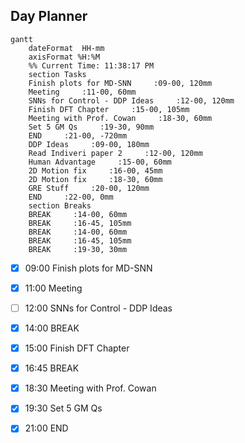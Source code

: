 ## Day Planner
```mermaid
gantt
    dateFormat  HH-mm
    axisFormat %H:%M
    %% Current Time: 11:38:17 PM
    section Tasks
    Finish plots for MD-SNN     :09-00, 120mm
    Meeting     :11-00, 60mm
    SNNs for Control - DDP Ideas     :12-00, 120mm
    Finish DFT Chapter     :15-00, 105mm
    Meeting with Prof. Cowan     :18-30, 60mm
    Set 5 GM Qs     :19-30, 90mm
    END     :21-00, -720mm
    DDP Ideas     :09-00, 180mm
    Read Indiveri paper 2     :12-00, 120mm
    Human Advantage     :15-00, 60mm
    2D Motion fix     :16-00, 45mm
    2D Motion fix     :18-30, 60mm
    GRE Stuff     :20-00, 120mm
    END     :22-00, 0mm
    section Breaks
    BREAK     :14-00, 60mm
    BREAK     :16-45, 105mm
    BREAK     :14-00, 60mm
    BREAK     :16-45, 105mm
    BREAK     :19-30, 30mm
```

- [x] 09:00 Finish plots for MD-SNN
- [x] 11:00 Meeting
- [ ] 12:00 SNNs for Control - DDP Ideas
- [x] 14:00 BREAK
- [x] 15:00 Finish DFT Chapter
- [x] 16:45 BREAK
- [x] 18:30 Meeting with Prof. Cowan
- [x] 19:30 Set 5 GM Qs
- [x] 21:00 END

